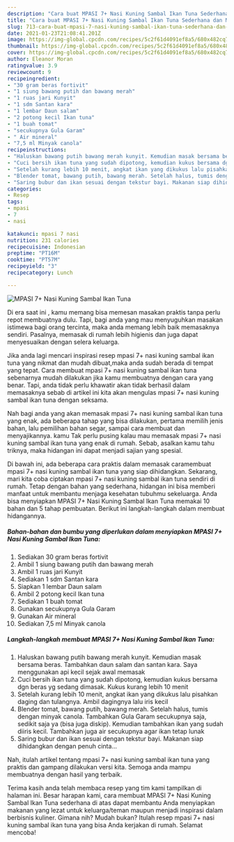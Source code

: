 ```yaml
---
description: "Cara buat MPASI 7+ Nasi Kuning Sambal Ikan Tuna Sederhana dan Mudah Dibuat"
title: "Cara buat MPASI 7+ Nasi Kuning Sambal Ikan Tuna Sederhana dan Mudah Dibuat"
slug: 713-cara-buat-mpasi-7-nasi-kuning-sambal-ikan-tuna-sederhana-dan-mudah-dibuat
date: 2021-01-23T21:08:41.201Z
image: https://img-global.cpcdn.com/recipes/5c2f61d4091ef8a5/680x482cq70/mpasi-7-nasi-kuning-sambal-ikan-tuna-foto-resep-utama.jpg
thumbnail: https://img-global.cpcdn.com/recipes/5c2f61d4091ef8a5/680x482cq70/mpasi-7-nasi-kuning-sambal-ikan-tuna-foto-resep-utama.jpg
cover: https://img-global.cpcdn.com/recipes/5c2f61d4091ef8a5/680x482cq70/mpasi-7-nasi-kuning-sambal-ikan-tuna-foto-resep-utama.jpg
author: Eleanor Moran
ratingvalue: 3.9
reviewcount: 9
recipeingredient:
- "30 gram beras fortivit"
- "1 siung bawang putih dan bawang merah"
- "1 ruas jari Kunyit"
- "1 sdm Santan kara"
- "1 lembar Daun salam"
- "2 potong kecil Ikan tuna"
- "1 buah tomat"
- "secukupnya Gula Garam"
- " Air mineral"
- "7,5 ml Minyak canola"
recipeinstructions:
- "Haluskan bawang putih bawang merah kunyit. Kemudian masak bersama beras. Tambahkan daun salam dan santan kara. Saya menggunakan api kecil sejak awal memasak"
- "Cuci bersih ikan tuna yang sudah dipotong, kemudian kukus bersama dgn beras yg sedang dimasak. Kukus kurang lebih 10 menit"
- "Setelah kurang lebih 10 menit, angkat ikan yang dikukus lalu pisahkan daging dan tulangnya. Ambil dagingnya lalu iris kecil"
- "Blender tomat, bawang putih, bawang merah. Setelah halus, tumis dengan minyak canola. Tambahkan Gula Garam secukupnya saja, sedikit saja ya (bisa juga diskip). Kemudian tambahkan ikan yang sudah diiris kecil. Tambahkan juga air secukupnya agar ikan tetap lunak"
- "Saring bubur dan ikan sesuai dengan tekstur bayi. Makanan siap dihidangkan dengan penuh cinta..."
categories:
- Resep
tags:
- mpasi
- 7
- nasi

katakunci: mpasi 7 nasi 
nutrition: 231 calories
recipecuisine: Indonesian
preptime: "PT16M"
cooktime: "PT57M"
recipeyield: "3"
recipecategory: Lunch

---
```



![MPASI 7+ Nasi Kuning Sambal Ikan Tuna](https://img-global.cpcdn.com/recipes/5c2f61d4091ef8a5/680x482cq70/mpasi-7-nasi-kuning-sambal-ikan-tuna-foto-resep-utama.jpg)

Di era  saat ini , kamu memang bisa memesan masakan praktis tanpa perlu repot membuatnya dulu. Tapi, bagi anda yang mau menyuguhkan masakan istimewa bagi orang tercinta, maka anda memang lebih baik memasaknya sendiri. Pasalnya, memasak di rumah lebih higienis dan juga dapat menyesuaikan dengan selera keluarga.

Jika anda lagi mencari inspirasi resep mpasi 7+ nasi kuning sambal ikan tuna yang nikmat dan mudah dibuat,maka anda sudah berada di tempat yang tepat. Cara membuat mpasi 7+ nasi kuning sambal ikan tuna  sebenarnya mudah dilakukan jika kamu membuatnya dengan cara yang benar. Tapi, anda tidak perlu khawatir akan tidak berhasil dalam memasaknya 
sebab di artikel ini kita akan mengulas mpasi 7+ nasi kuning sambal ikan tuna dengan seksama.  



Nah bagi anda yang akan memasak mpasi 7+ nasi kuning sambal ikan tuna yang enak, ada beberapa tahap yang bisa dilakukan, pertama memilih jenis bahan, lalu pemilihan bahan segar, sampai cara membuat dan menyajikannya. kamu Tak perlu pusing kalau mau memasak mpasi 7+ nasi kuning sambal ikan tuna yang enak di rumah. Sebab, asalkan kamu  tahu triknya, maka hidangan ini dapat menjadi sajian yang spesial.

Di bawah ini, ada beberapa cara praktis  dalam memasak caramembuat mpasi 7+ nasi kuning sambal ikan tuna yang siap dihidangkan. Sekarang, mari kita coba ciptakan mpasi 7+ nasi kuning sambal ikan tuna sendiri di rumah. Tetap dengan bahan yang sederhana, hidangan ini bisa memberi manfaat untuk membantu menjaga kesehatan tubuhmu sekeluarga. Anda bisa menyiapkan MPASI 7+ Nasi Kuning Sambal Ikan Tuna memakai 10 bahan dan 5 tahap pembuatan. Berikut ini langkah-langkah dalam membuat hidangannya.

<!--inarticleads1-->

##### Bahan-bahan dan bumbu yang diperlukan dalam menyiapkan MPASI 7+ Nasi Kuning Sambal Ikan Tuna:

1. Sediakan 30 gram beras fortivit
1. Ambil 1 siung bawang putih dan bawang merah
1. Ambil 1 ruas jari Kunyit
1. Sediakan 1 sdm Santan kara
1. Siapkan 1 lembar Daun salam
1. Ambil 2 potong kecil Ikan tuna
1. Sediakan 1 buah tomat
1. Gunakan secukupnya Gula Garam
1. Gunakan  Air mineral
1. Sediakan 7,5 ml Minyak canola




<!--inarticleads2-->

##### Langkah-langkah membuat MPASI 7+ Nasi Kuning Sambal Ikan Tuna:

1. Haluskan bawang putih bawang merah kunyit. Kemudian masak bersama beras. Tambahkan daun salam dan santan kara. Saya menggunakan api kecil sejak awal memasak
1. Cuci bersih ikan tuna yang sudah dipotong, kemudian kukus bersama dgn beras yg sedang dimasak. Kukus kurang lebih 10 menit
1. Setelah kurang lebih 10 menit, angkat ikan yang dikukus lalu pisahkan daging dan tulangnya. Ambil dagingnya lalu iris kecil
1. Blender tomat, bawang putih, bawang merah. Setelah halus, tumis dengan minyak canola. Tambahkan Gula Garam secukupnya saja, sedikit saja ya (bisa juga diskip). Kemudian tambahkan ikan yang sudah diiris kecil. Tambahkan juga air secukupnya agar ikan tetap lunak
1. Saring bubur dan ikan sesuai dengan tekstur bayi. Makanan siap dihidangkan dengan penuh cinta...




Nah, itulah artikel tentang  mpasi 7+ nasi kuning sambal ikan tuna  yang praktis dan gampang dilakukan versi kita. Semoga anda mampu membuatnya dengan hasil yang terbaik. 

Terima kasih anda telah membaca resep yang tim kami tampilkan di halaman ini. Besar harapan kami, cara membuat  MPASI 7+ Nasi Kuning Sambal Ikan Tuna sederhana di atas dapat membantu Anda menyiapkan makanan yang lezat untuk keluarga/teman maupun menjadi inspirasi dalam berbisnis kuliner. Gimana nih? Mudah bukan? Itulah resep mpasi 7+ nasi kuning sambal ikan tuna yang bisa Anda kerjakan di rumah. Selamat mencoba!

